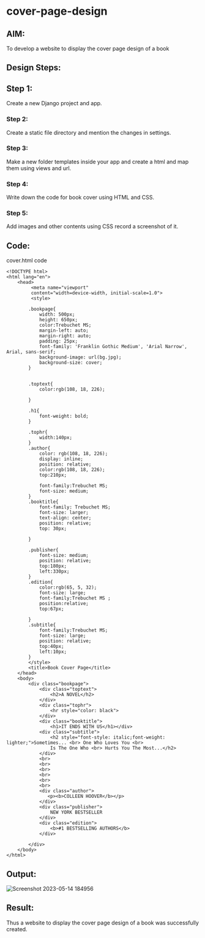 # cover-page-design
## AIM:
To develop a website to display the cover page design of a book

## Design Steps:
 
## Step 1:
Create a new Django project and app.
### Step 2:
Create a static file directory and mention the changes in settings.
### Step 3:
Make a new folder templates inside your app and create a html and map them using views and url.
### Step 4:
Write down the code for book cover using HTML and CSS.
### Step 5:
Add images and other contents using CSS record a screenshot of it.

## Code:

cover.html code
~~~
<!DOCTYPE html>
<html lang="en">
    <head>
         <meta name="viewport" 
         content="width=device-width, initial-scale=1.0">
         <style>

        .bookpage{
            width: 500px;
            height: 650px;
            color:Trebuchet MS;
            margin-left: auto;
            margin-right: auto;
            padding: 25px;
            font-family: 'Franklin Gothic Medium', 'Arial Narrow', Arial, sans-serif;
            background-image: url(bg.jpg);
            background-size: cover;
        }
            

        .toptext{
            color:rgb(108, 18, 226);

        }
        
        .h1{
            font-weight: bold; 
        }
        
        .tophr{
            width:140px;
        }
        .author{
            color: rgb(108, 18, 226);
            display: inline;
            position: relative;
            color:rgb(108, 18, 226);
            top:210px;
            
            font-family:Trebuchet MS;
            font-size: medium;
        }
        .booktitle{
            font-family: Trebuchet MS;
            font-size: larger;
            text-align: center;
            position: relative;
            top: 30px;
        
        }       
                   
        .publisher{
            font-size: medium;
            position: relative;
            top:180px;
            left:330px;
        }
        .edition{
            color:rgb(65, 5, 32);
            font-size: large;
            font-family:Trebuchet MS ;
            position:relative;
            top:67px;

        }
        .subtitle{
            font-family:Trebuchet MS;
            font-size: large;
            position: relative;
            top:40px;
            left:10px;
        }
        </style>
        <title>Book Cover Page</title>
    </head>
    <body>
        <div class="bookpage">
            <div class="toptext">
                <h2>A NOVEL</h2>
            </div>
            <div class="tophr">
                <hr style="color: black">
            </div>
            <div class="booktitle">
                <h1>IT ENDS WITH US</h1></div>
            <div class="subtitle">
                <h2 style="font-style: italic;font-weight: lighter;">Sometimes... <br> One Who Loves You <br>
                Is The One Who <br> Hurts You The Most...</h2>
            </div>
            <br>
            <br>
            <br>
            <br>
            <br>
            <br>
            <div class="author">
               <p><b>COLLEEN HOOVER</b></p>
            </div>
            <div class="publisher">
                NEW YORK BESTSELLER
            </div>
            <div class="edition">
                <b>#1 BESTSELLING AUTHORS</b>
            </div>
            
        </div>
    </body>
</html>
~~~

## Output:
![Screenshot 2023-05-14 184956](https://github.com/surrey-78/cover-page-design/assets/119559366/72876c42-4231-4ffe-9c12-26acede217b1)


## Result:
Thus a website to display the cover page design of a book was successfully created.
